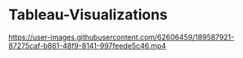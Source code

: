 # Tableau-Visualizations



https://user-images.githubusercontent.com/62606459/189587921-87275caf-b861-48f9-8141-997feede5c46.mp4

